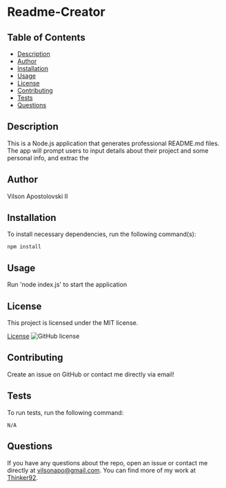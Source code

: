 # Readme-Creator

  ## Table of Contents
- [Description](#description)
- [Author](#author)
- [Installation](#installation)
- [Usage](#usage)
- [License](#license)
- [Contributing](#contributing)
- [Tests](#tests)
- [Questions](#questions)

## Description
This is a Node.js application that generates professional README.md files. The app will prompt users to input details about their project and some personal info,  and extrac the 


## Author
Vilson Apostolovski II

## Installation
To install necessary dependencies, run the following command(s):
```
npm install
```

## Usage
Run 'node index.js' to start the application


## License

This project is licensed under the MIT license.


[License](https://opensource.org/licenses/MIT)
 ![GitHub license](https://img.shields.io/badge/license-MIT-blue.svg)

## Contributing
Create an issue on GitHub or contact me directly via email!

## Tests
To run tests, run the following command:
```
N/A
```

## Questions
If you have any questions about the repo, open an issue or contact me directly at vilsonapo@gmail.com. You can find more of my work at [Thinker92](https://github.com/Thinker92).


